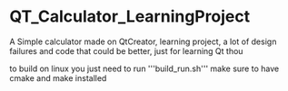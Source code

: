 # QT_Calculator_LearningProject
A Simple calculator made on QtCreator, learning project, a lot of design failures and code that could be better, just for learning Qt thou

to build on linux you just need to run '''build_run.sh''' make sure to have cmake and make installed
